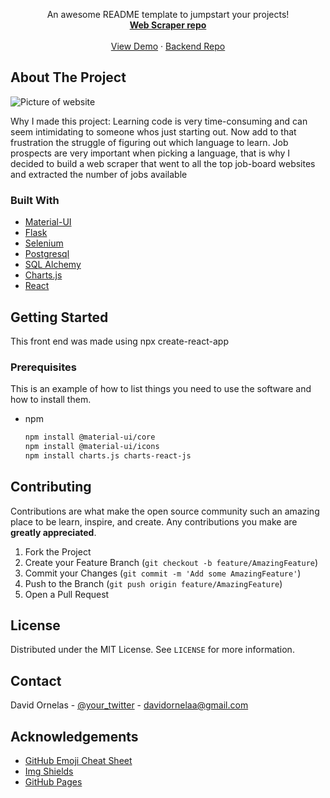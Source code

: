 
  <p align="center">
    An awesome README template to jumpstart your projects!
    <br />
    <a href="https://github.com/davidornelas11/web-scraper-for-job-postings/tree/master"><strong>Web Scraper repo</strong></a>
    <br />
    <br />
    <a href="#">View Demo</a>
    ·
    <a href="https://github.com/davidornelas11/flask-jobs-api/tree/cors-tester">Backend Repo</a>
</p>




<!-- ABOUT THE PROJECT -->
## About The Project

![Picture of website](https://i.imgur.com/KVPvnqN.png)


Why I made this project:
 Learning code is very time-consuming and can seem intimidating to someone whos just starting out.
 Now add to that frustration the struggle of figuring out which language to learn.
 Job prospects are very important when picking a language, that is why I decided to build a web scraper that went to all the top job-board websites and extracted the number of jobs available 

### Built With

* [Material-UI](https://material-ui.com/)
* [Flask](https://flask.palletsprojects.com/en/1.1.x/)
* [Selenium](https://www.selenium.dev/)
* [Postgresql](https://www.postgresql.com)
* [SQL Alchemy](https://www.sqlalchemy.org/)
* [Charts.js](https://www.chartjs.org/docs/latest/)
* [React](https://reactjs.org/)



<!-- GETTING STARTED -->
## Getting Started

This front end was made using npx create-react-app

### Prerequisites

This is an example of how to list things you need to use the software and how to install them.
* npm
  ```sh
  npm install @material-ui/core
  npm install @material-ui/icons
  npm install charts.js charts-react-js
  ```




<!-- ROADMAP -->



<!-- CONTRIBUTING -->
## Contributing

Contributions are what make the open source community such an amazing place to be learn, inspire, and create. Any contributions you make are **greatly appreciated**.

1. Fork the Project
2. Create your Feature Branch (`git checkout -b feature/AmazingFeature`)
3. Commit your Changes (`git commit -m 'Add some AmazingFeature'`)
4. Push to the Branch (`git push origin feature/AmazingFeature`)
5. Open a Pull Request



<!-- LICENSE -->
## License

Distributed under the MIT License. See `LICENSE` for more information.



<!-- CONTACT -->
## Contact

David Ornelas - [@your_twitter](https://twitter.com/dayveed23) - davidornelaa@gmail.com


<!-- ACKNOWLEDGEMENTS -->
## Acknowledgements
* [GitHub Emoji Cheat Sheet](https://www.webpagefx.com/tools/emoji-cheat-sheet)
* [Img Shields](https://shields.io)
* [GitHub Pages](https://pages.github.com)